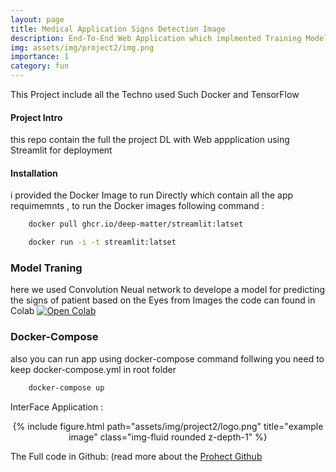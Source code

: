 ```yaml
---
layout: page
title: Medical Application Signs Detection Image
description: End-To-End Web Application which implmented Training Models and Deploymenet using Docker and Streamlite
img: assets/img/project2/img.png
importance: 1
category: fun
---
```


This Project include all the Techno used Such Docker and TensorFlow

#### Project Intro
this repo contain the full the project DL with Web appplication using Streamlit for deployment 

#### Installation 

i provided the Docker Image to run Directly which contain all the app requimemnts ,
to run the Docker images following command :

```sh 
    docker pull ghcr.io/deep-matter/streamlit:latset 
```
```sh
    docker run -i -t streamlit:latset
```
### Model Traning 

here we used Convolution Neual network to develope a model for predicting the signs of patient based on the Eyes from Images the code can found in Colab [![Open Colab](https://colab.research.google.com/assets/colab-badge.svg)](https://colab.research.google.com/drive/1o7USeyjTLjmgjjGXkQLt96HYNAbc_r7j)

### Docker-Compose 

also you can run app using docker-compose command follwing you need to keep docker-compose.yml in root folder 

```sh
    docker-compose up 
```

InterFace Application : 

<div align="center">
{% include figure.html path="assets/img/project2/logo.png" title="example image" class="img-fluid rounded z-depth-1" %}
</div>



The Full code in Github:  (read more about the <a href="https://github.com/deep-matter/Medical_Application_Streamlit/tree/main">Prohect Github</a> 
